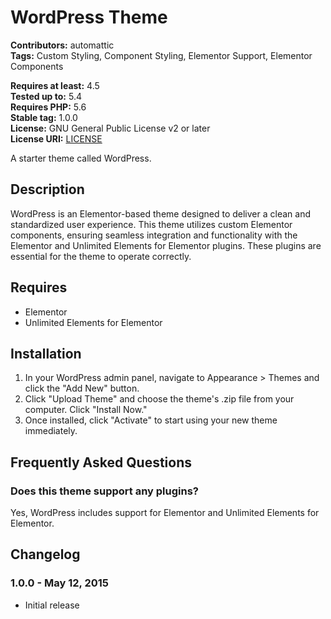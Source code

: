 # WordPress Theme

**Contributors:** automattic  
**Tags:** Custom Styling, Component Styling, Elementor Support, Elementor Components

**Requires at least:** 4.5  
**Tested up to:** 5.4  
**Requires PHP:** 5.6  
**Stable tag:** 1.0.0  
**License:** GNU General Public License v2 or later  
**License URI:** [LICENSE](LICENSE)

A starter theme called WordPress.

## Description

WordPress is an Elementor-based theme designed to deliver a clean and standardized user experience. This theme utilizes custom Elementor components, ensuring seamless integration and functionality with the Elementor and Unlimited Elements for Elementor plugins. These plugins are essential for the theme to operate correctly.

## Requires

- Elementor
- Unlimited Elements for Elementor

## Installation

1. In your WordPress admin panel, navigate to Appearance > Themes and click the "Add New" button.
2. Click "Upload Theme" and choose the theme's .zip file from your computer. Click "Install Now."
3. Once installed, click "Activate" to start using your new theme immediately.

## Frequently Asked Questions

### Does this theme support any plugins?

Yes, WordPress includes support for Elementor and Unlimited Elements for Elementor.

## Changelog

### 1.0.0 - May 12, 2015

- Initial release